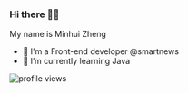 ### Hi there 👋😃

My name is Minhui Zheng 

- 💼 I'm a Front-end developer @smartnews
- 🌱 I’m currently learning Java

![profile views](https://komarev.com/ghpvc/?username=zhengminhui&style=plastic)
